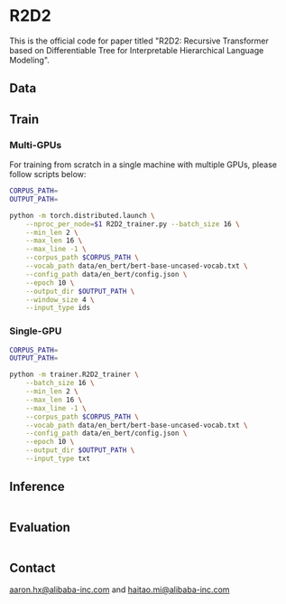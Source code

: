 # R2D2 

This is the official code for paper titled "R2D2: Recursive Transformer based on Differentiable Tree for Interpretable Hierarchical Language Modeling".

## Data

## Train

### Multi-GPUs

For training from scratch in a single machine with multiple GPUs, please follow scripts below:

```bash
CORPUS_PATH=
OUTPUT_PATH=

python -m torch.distributed.launch \
    --nproc_per_node=$1 R2D2_trainer.py --batch_size 16 \
    --min_len 2 \
    --max_len 16 \
    --max_line -1 \
    --corpus_path $CORPUS_PATH \
    --vocab_path data/en_bert/bert-base-uncased-vocab.txt \
    --config_path data/en_bert/config.json \
    --epoch 10 \
    --output_dir $OUTPUT_PATH \
    --window_size 4 \
    --input_type ids
```

### Single-GPU

```bash
CORPUS_PATH=
OUTPUT_PATH=

python -m trainer.R2D2_trainer \
    --batch_size 16 \
    --min_len 2 \
    --max_len 16 \
    --max_line -1 \
    --corpus_path $CORPUS_PATH \
    --vocab_path data/en_bert/bert-base-uncased-vocab.txt \
    --config_path data/en_bert/config.json \
    --epoch 10 \
    --output_dir $OUTPUT_PATH \
    --input_type txt
```

## Inference

```bash

```

## Evaluation

```bash

```
## Contact 

aaron.hx@alibaba-inc.com and haitao.mi@alibaba-inc.com